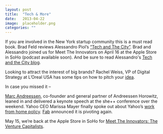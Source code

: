 ```yaml
---
layout: post
title:  "Tech & More"
date:   2013-04-22
image:  placeholder.png
categories: ""
---
```


If you are involved in the New York startup community this is a must read book. Brad Feld reviews Alessandro Piol’s [“Tech and The City”](http://www.businessinsider.com/book-tech-and-the-city-the-making-of-new-yorks-startup-community-2013-4). Brad and Alessandro joined us for Meet The Innovators on April 16 at the Apple Store in SoHo (podcast available soon). And be sure to read Alessandro's [Tech and the City blog](http://tech-and-the-city.com/). 

Looking to attract the interest of big brands? Rachel Weiss, VP of Digital Strategy at L’Oreal USA has some tips on how to pitch your [idea](http://www.youtube.com/watch?v=wGmFAZqbmjs&feature=share).


In case you missed it –

[Marc Andreessen](http://techcrunch.com/2013/04/20/marc-andreessen-the-world-would-be-much-better-if-we-had-50-more-silicon-valleys/), co-founder and general partner of Andreessen Horowitz, leaned in and delivered a keynote speech at the she++ conference over the weekend.
Yahoo CEO Marissa Mayer finally spoke out about Yahoo’s [work from home policy](http://venturebeat.com/2013/04/19/marissa-mayer-wfh/).
[Fab]() announced it is pivoting again.
 

May 15, we’re back at the Apple Store in SoHo for [Meet The Innovators: The Venture Capitalists](http://www.eventbrite.com/e/meet-the-innovators-the-venture-capitalists-tickets-6378545401). 